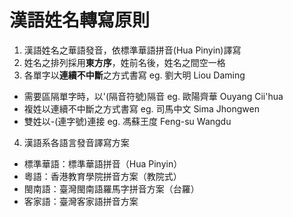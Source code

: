 # 漢語姓名轉寫原則
1. 漢語姓名之華語發音，依標準華語拼音(Hua Pinyin)譯寫
2. 姓名之排列採用**東方序**，姓前名後，姓名之間空一格
3. 各單字以**連續不中斷**之方式書寫 eg. 劉大明 Liou Daming
* 需要區隔單字時，以'(隔音符號)隔音 eg. 歐陽齊華 Ouyang Cii'hua
* 複姓以連續不中斷之方式書寫 eg. 司馬中文 Sima Jhongwen
* 雙姓以-(連字號)連接 eg. 馮蘇王度 Feng-su Wangdu
4. 漢語系各語言發音譯寫方案
* 標準華語：標準華語拼音（Hua Pinyin）
* 粵語：香港教育學院拼音方案（教院式）
* 閩南語：臺灣閩南語羅馬字拼音方案（台羅）
* 客家語：臺灣客家語拼音方案